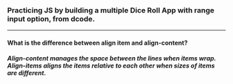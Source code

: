 ### Practicing JS by building a multiple Dice Roll App with range input option, from dcode.

___

#### What is the difference between align item and align-content?
##### Align-content manages the space between the lines when items wrap. Align-items aligns the items relative to each other when sizes of items are different.